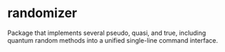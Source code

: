 # randomizer
Package that implements several pseudo, quasi, and true, including quantum random methods into a unified single-line command interface.
